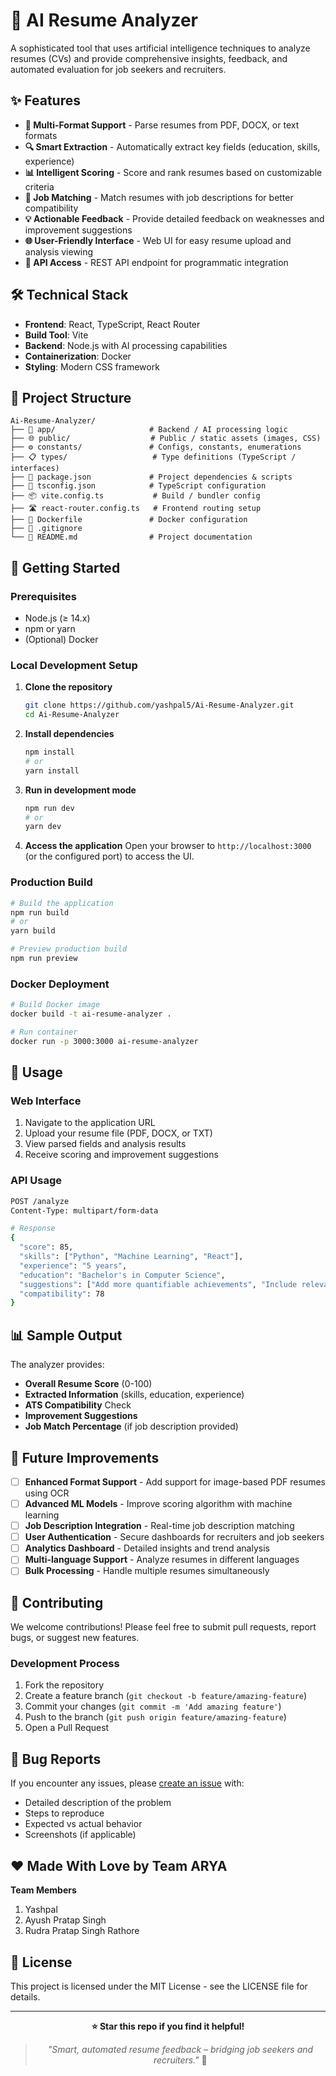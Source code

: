 # 🤖 AI Resume Analyzer

A sophisticated tool that uses artificial intelligence techniques to analyze resumes (CVs) and provide comprehensive insights, feedback, and automated evaluation for job seekers and recruiters.

## ✨ Features

- **📄 Multi-Format Support** - Parse resumes from PDF, DOCX, or text formats
- **🔍 Smart Extraction** - Automatically extract key fields (education, skills, experience)
- **📊 Intelligent Scoring** - Score and rank resumes based on customizable criteria
- **🎯 Job Matching** - Match resumes with job descriptions for better compatibility
- **💡 Actionable Feedback** - Provide detailed feedback on weaknesses and improvement suggestions
- **🌐 User-Friendly Interface** - Web UI for easy resume upload and analysis viewing
- **🔌 API Access** - REST API endpoint for programmatic integration

## 🛠️ Technical Stack

- **Frontend**: React, TypeScript, React Router
- **Build Tool**: Vite
- **Backend**: Node.js with AI processing capabilities
- **Containerization**: Docker
- **Styling**: Modern CSS framework

## 📁 Project Structure

```
Ai-Resume-Analyzer/
├── 🚀 app/                     # Backend / AI processing logic
├── 🌐 public/                  # Public / static assets (images, CSS)
├── ⚙️ constants/               # Configs, constants, enumerations
├── 📋 types/                   # Type definitions (TypeScript / interfaces)
├── 📄 package.json             # Project dependencies & scripts
├── 🔧 tsconfig.json            # TypeScript configuration
├── 📦 vite.config.ts           # Build / bundler config
├── 🛣️ react-router.config.ts   # Frontend routing setup
├── 🐳 Dockerfile               # Docker configuration
├── 🙈 .gitignore
└── 📖 README.md                # Project documentation
```

## 🚀 Getting Started

### Prerequisites

- Node.js (≥ 14.x)
- npm or yarn
- (Optional) Docker

### Local Development Setup

1. **Clone the repository**
   ```bash
   git clone https://github.com/yashpal5/Ai-Resume-Analyzer.git
   cd Ai-Resume-Analyzer
   ```

2. **Install dependencies**
   ```bash
   npm install
   # or
   yarn install
   ```

3. **Run in development mode**
   ```bash
   npm run dev
   # or
   yarn dev
   ```

4. **Access the application**
   Open your browser to `http://localhost:3000` (or the configured port) to access the UI.

### Production Build

```bash
# Build the application
npm run build
# or
yarn build

# Preview production build
npm run preview
```

### Docker Deployment

```bash
# Build Docker image
docker build -t ai-resume-analyzer .

# Run container
docker run -p 3000:3000 ai-resume-analyzer
```

## 🧪 Usage

### Web Interface
1. Navigate to the application URL
2. Upload your resume file (PDF, DOCX, or TXT)
3. View parsed fields and analysis results
4. Receive scoring and improvement suggestions

### API Usage
```bash
POST /analyze
Content-Type: multipart/form-data

# Response
{
  "score": 85,
  "skills": ["Python", "Machine Learning", "React"],
  "experience": "5 years",
  "education": "Bachelor's in Computer Science",
  "suggestions": ["Add more quantifiable achievements", "Include relevant certifications"],
  "compatibility": 78
}
```

## 📊 Sample Output

The analyzer provides:
- **Overall Resume Score** (0-100)
- **Extracted Information** (skills, education, experience)
- **ATS Compatibility** Check
- **Improvement Suggestions**
- **Job Match Percentage** (if job description provided)

## 🔮 Future Improvements

- [ ] **Enhanced Format Support** - Add support for image-based PDF resumes using OCR
- [ ] **Advanced ML Models** - Improve scoring algorithm with machine learning
- [ ] **Job Description Integration** - Real-time job description matching
- [ ] **User Authentication** - Secure dashboards for recruiters and job seekers
- [ ] **Analytics Dashboard** - Detailed insights and trend analysis
- [ ] **Multi-language Support** - Analyze resumes in different languages
- [ ] **Bulk Processing** - Handle multiple resumes simultaneously

## 🤝 Contributing

We welcome contributions! Please feel free to submit pull requests, report bugs, or suggest new features.

### Development Process
1. Fork the repository
2. Create a feature branch (`git checkout -b feature/amazing-feature`)
3. Commit your changes (`git commit -m 'Add amazing feature'`)
4. Push to the branch (`git push origin feature/amazing-feature`)
5. Open a Pull Request

## 🐛 Bug Reports

If you encounter any issues, please [create an issue](https://github.com/yashpal5/Ai-Resume-Analyzer/issues) with:
- Detailed description of the problem
- Steps to reproduce
- Expected vs actual behavior
- Screenshots (if applicable)

## ❤️ Made With Love by Team ARYA

**Team Members**

1. Yashpal
2. Ayush Pratap Singh
3. Rudra Pratap Singh Rathore

## 📄 License

This project is licensed under the MIT License - see the LICENSE file for details.

---

<div align="center">

**⭐ Star this repo if you find it helpful!**

> *"Smart, automated resume feedback – bridging job seekers and recruiters."* 🌉

</div>
